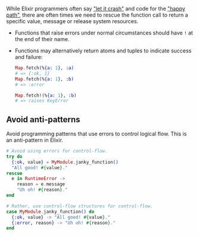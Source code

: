 While Elixir programmers often say ["let it crash"][let-it-crash] and code for the ["happy path"][happy-path], there are often times we need to rescue the function call to return a specific value, message or release system resources.

- Functions that raise errors under normal circumstances should have `!` at the end of their name.
- Functions may alternatively return atoms and tuples to indicate success and failure:

  ```elixir
  Map.fetch(%{a: 1}, :a)
  # => {:ok, 1}
  Map.fetch(%{a: 1}, :b)
  # => :error

  Map.fetch!(%{a: 1}, :b)
  # => raises KeyError
  ```

## Avoid anti-patterns

Avoid programming patterns that use errors to control logical flow. This is an anti-pattern in Elixir.

```elixir
# Avoid using errors for control-flow.
try do
  {:ok, value} = MyModule.janky_function()
  "All good! #{value}."
rescue
  e in RuntimeError ->
    reason = e.message
    "Uh oh! #{reason}."
end

# Rather, use control-flow structures for control-flow.
case MyModule.janky_function() do
  {:ok, value} -> "All good! #{value}."
  {:error, reason} -> "Uh oh! #{reason}."
end
```

[getting-started]: https://elixir-lang.org/getting-started/try-catch-and-rescue.html
[errors]: https://elixir-lang.org/getting-started/try-catch-and-rescue.html#errors
[let-it-crash]: https://www.amberbit.com/blog/2019/7/26/the-misunderstanding-of-let-it-crash/
[happy-path]: https://en.wikipedia.org/wiki/Happy_path
